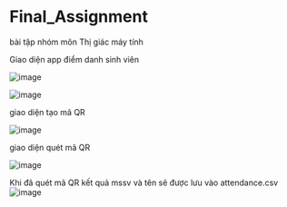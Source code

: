 # Final_Assignment
bài tập nhóm môn Thị giác máy tính 

Giao diện app điểm danh sinh viên

![image](https://github.com/user-attachments/assets/9b389502-4421-4f26-9381-a45c229ce8e1)


![image](https://github.com/user-attachments/assets/3cbf30e2-8beb-4d6f-b860-2263c01db610)

giao diện tạo mã QR

![image](https://github.com/user-attachments/assets/53054ac7-8083-4ce3-aa14-5c6a1c855058)

giao diện quét mã QR

![image](https://github.com/user-attachments/assets/61379146-096f-4a05-8040-bce9587b3a46)

Khi đã quét mã QR kết quả mssv và tên sẽ được lưu vào attendance.csv
![image](https://github.com/user-attachments/assets/f6200513-93f2-4808-a287-23112dc261f3)
